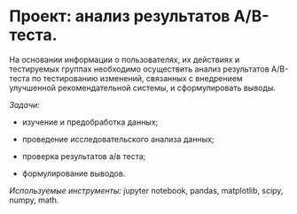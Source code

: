 # Проект: анализ результатов A/B-теста.

На основании информации о пользователях, их действиях и тестируемых группах необходимо осуществить анализ результатов A/B-теста по тестированию изменений, связанных с внедрением улучшенной рекомендательной системы, и сформулировать выводы.  

*Задачи:*  

- изучение и предобработка данных;  

- проведение исследовательского анализа данных;

- проверка результатов а/в теста;

- формулирование выводов.    

*Используемые инструменты:* jupyter notebook, pandas, matplotlib, scipy, numpy, math.